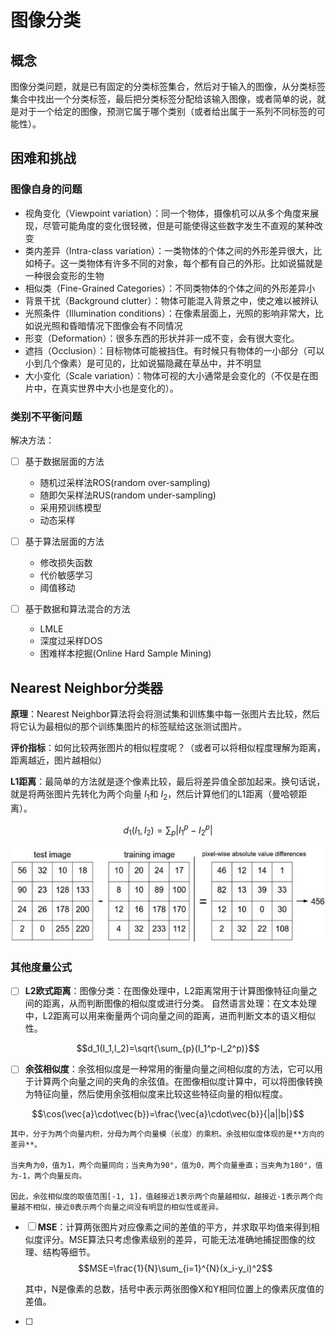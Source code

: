 # 图像分类

## 概念

图像分类问题，就是已有固定的分类标签集合，然后对于输入的图像，从分类标签集合中找出一个分类标签，最后把分类标签分配给该输入图像，或者简单的说，就是对于一个给定的图像，预测它属于哪个类别（或者给出属于一系列不同标签的可能性）。

## 困难和挑战

### 图像自身的问题
- 视角变化（Viewpoint variation）：同一个物体，摄像机可以从多个角度来展现，尽管可能角度的变化很轻微，但是可能使得这些数字发生不直观的某种改变
- 类内差异（Intra-class variation）：一类物体的个体之间的外形差异很大，比如椅子。这一类物体有许多不同的对象，每个都有自己的外形。比如说猫就是一种很会变形的生物
- 相似类（Fine-Grained Categories）：不同类物体的个体之间的外形差异小
- 背景干扰（Background clutter）：物体可能混入背景之中，使之难以被辨认
- 光照条件（Illumination conditions）：在像素层面上，光照的影响非常大，比如说光照和昏暗情况下图像会有不同情况
- 形变（Deformation）：很多东西的形状并非一成不变，会有很大变化。
- 遮挡（Occlusion）：目标物体可能被挡住。有时候只有物体的一小部分（可以小到几个像素）是可见的，比如说猫隐藏在草丛中，并不明显
- 大小变化（Scale variation）：物体可视的大小通常是会变化的（不仅是在图片中，在真实世界中大小也是变化的）。

### 类别不平衡问题

解决方法：
- [ ] 基于数据层面的方法
    
  - 随机过采样法ROS(random over-sampling)
  - 随即欠采样法RUS(random under-sampling)
  - 采用预训练模型
  - 动态采样
- [ ] 基于算法层面的方法

  - 修改损失函数
  - 代价敏感学习
  - 阈值移动
- [ ] 基于数据和算法混合的方法
  - LMLE
  - 深度过采样DOS
  - 困难样本挖掘(Online Hard Sample Mining)

## Nearest Neighbor分类器

**原理**：Nearest Neighbor算法将会将测试集和训练集中每一张图片去比较，然后将它认为最相似的那个训练集图片的标签赋给这张测试图片。

**评价指标**：如何比较两张图片的相似程度呢？（或者可以将相似程度理解为距离，距离越近，图片越相似）

**L1距离**：最简单的方法就是逐个像素比较，最后将差异值全部加起来。换句话说，就是将两张图片先转化为两个向量
$I_1$和
$I_2$，然后计算他们的L1距离（曼哈顿距离）。

$$d_1(I_1,I_2)=\sum_{p}|I_1^p-I_2^p|$$

![L1 distance](<../../Images/L1 distance.png>)

### 其他度量公式

- [ ] **L2欧式距离**：图像分类：在图像处理中，L2距离常用于计算图像特征向量之间的距离，从而判断图像的相似度或进行分类。
自然语言处理：在文本处理中，L2距离可以用来衡量两个词向量之间的距离，进而判断文本的语义相似性。

$$d_1(I_1,I_2)=\sqrt{\sum_{p}(I_1^p-I_2^p)}$$

- [ ] **余弦相似度**：余弦相似度是一种常用的衡量向量之间相似度的方法，它可以用于计算两个向量之间的夹角的余弦值。在图像相似度计算中，可以将图像转换为特征向量，然后使用余弦相似度来比较这些特征向量的相似程度。

$$\cos(\vec{a}\cdot\vec{b})=\frac{\vec{a}\cdot\vec{b}}{|a||b|}$$

    其中，分子为两个向量内积，分母为两个向量模（长度）的乘积。余弦相似度体现的是**方向的差异**。
    
    当夹角为0，值为1，两个向量同向；当夹角为90°，值为0，两个向量垂直；当夹角为180°，值为-1，两个向量反向。
    
    因此，余弦相似度的取值范围[-1, 1]，值越接近1表示两个向量越相似，越接近-1表示两个向量越不相似，接近0表示两个向量之间没有明显的相似性或差异。

- [ ] **MSE**：计算两张图片对应像素之间的差值的平方，并求取平均值来得到相似度评分。MSE算法只考虑像素级别的差异，可能无法准确地捕捉图像的纹理、结构等细节。
$$MSE=\frac{1}{N}\sum_{i=1}^{N}(x_i-y_i)^2$$

    其中，N是像素的总数，括号中表示两张图像X和Y相同位置上的像素灰度值的差值。

- [ ] 